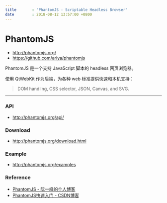 ```yaml
---
title       : "PhantomJS - Scriptable Headless Browser"
date        : 2018-08-12 13:57:00 +0800
---
```

# PhantomJS

- <http://phantomjs.org/>
- <https://github.com/ariya/phantomjs>

PhantomJS 是一个支持 JavaScript 脚本的 headless 网页浏览器。

使用 QtWebKit 作为后端，为各种 web 标准提供快速和本机支持：

> DOM handling, CSS selector, JSON, Canvas, and SVG.

---

### API

- <http://phantomjs.org/api/>

### Download

- <http://phantomjs.org/download.html>


### Example

- <http://phantomjs.org/examples>

### Reference

- [PhantomJS - 阮一峰的个人博客](http://javascript.ruanyifeng.com/tool/phantomjs.html)
- [PhantomJS快速入门 - CSDN博客](https://blog.csdn.net/libsyc/article/details/78199850)
